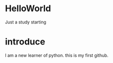 # HelloWorld
Just a study starting
# introduce
I am a new learner of python. this is my first github.
